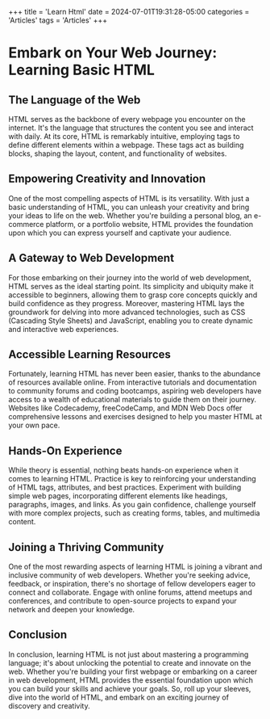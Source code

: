 +++
title = 'Learn Html'
date = 2024-07-01T19:31:28-05:00
categories = 'Articles'
tags = 'Articles'
+++

# Embark on Your Web Journey: Learning Basic HTML


## The Language of the Web

HTML serves as the backbone of every webpage you encounter on the internet. It's the language that structures the content you see and interact with daily. At its core, HTML is remarkably intuitive, employing tags to define different elements within a webpage. These tags act as building blocks, shaping the layout, content, and functionality of websites.

## Empowering Creativity and Innovation

One of the most compelling aspects of HTML is its versatility. With just a basic understanding of HTML, you can unleash your creativity and bring your ideas to life on the web. Whether you're building a personal blog, an e-commerce platform, or a portfolio website, HTML provides the foundation upon which you can express yourself and captivate your audience.

## A Gateway to Web Development

For those embarking on their journey into the world of web development, HTML serves as the ideal starting point. Its simplicity and ubiquity make it accessible to beginners, allowing them to grasp core concepts quickly and build confidence as they progress. Moreover, mastering HTML lays the groundwork for delving into more advanced technologies, such as CSS (Cascading Style Sheets) and JavaScript, enabling you to create dynamic and interactive web experiences.

## Accessible Learning Resources

Fortunately, learning HTML has never been easier, thanks to the abundance of resources available online. From interactive tutorials and documentation to community forums and coding bootcamps, aspiring web developers have access to a wealth of educational materials to guide them on their journey. Websites like Codecademy, freeCodeCamp, and MDN Web Docs offer comprehensive lessons and exercises designed to help you master HTML at your own pace.

## Hands-On Experience

While theory is essential, nothing beats hands-on experience when it comes to learning HTML. Practice is key to reinforcing your understanding of HTML tags, attributes, and best practices. Experiment with building simple web pages, incorporating different elements like headings, paragraphs, images, and links. As you gain confidence, challenge yourself with more complex projects, such as creating forms, tables, and multimedia content.

## Joining a Thriving Community

One of the most rewarding aspects of learning HTML is joining a vibrant and inclusive community of web developers. Whether you're seeking advice, feedback, or inspiration, there's no shortage of fellow developers eager to connect and collaborate. Engage with online forums, attend meetups and conferences, and contribute to open-source projects to expand your network and deepen your knowledge.

## Conclusion

In conclusion, learning HTML is not just about mastering a programming language; it's about unlocking the potential to create and innovate on the web. Whether you're building your first webpage or embarking on a career in web development, HTML provides the essential foundation upon which you can build your skills and achieve your goals. So, roll up your sleeves, dive into the world of HTML, and embark on an exciting journey of discovery and creativity.